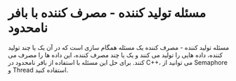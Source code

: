 <h1>مسئله تولید کننده - مصرف کننده با بافر نامحدود</h1>
<p>
  مسئله تولید کننده - مصرف کننده یک مسئله همگام سازی است که در آن یک یا چند تولید کننده، داده هایی را تولید می کنند و یک یا چند مصرف کننده، این داده ها را مصرف می کنند. برای حل این مسئله با استفاده از بافر نامحدود در C++، می توانید از Semaphore و Thread استفاده کنید.
  </p>
